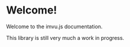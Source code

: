 # Welcome!

Welcome to the imvu.js documentation.

This library is still very much a work in progress.
